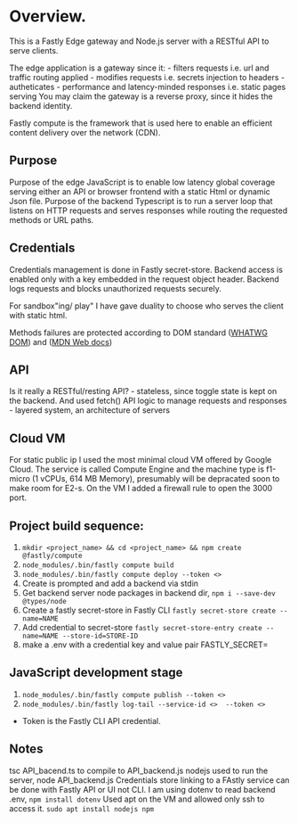 # Overview.

This is a Fastly Edge gateway and Node.js server with a RESTful API to serve clients.

The edge application is a gateway since it:
    - filters requests i.e. url and traffic routing applied 
    - modifies requests i.e. secrets injection to headers
    - autheticates
    - performance and latency-minded responses i.e. static pages serving
You may claim the gateway is a reverse proxy, since it hides the backend identity.

Fastly compute is the framework that is used here to enable an efficient content delivery over the network (CDN).

## Purpose
Purpose of the edge JavaScript is to enable low latency global coverage
 serving either an API or browser frontend with a static Html or dynamic Json file.
Purpose of the backend Typescript is to run a server loop that listens on HTTP
requests and serves responses while routing the requested methods or URL paths.

## Credentials
Credentials management is done in Fastly secret-store. Backend access is enabled only with a key embedded in the request object header. Backend logs requests and blocks unauthorized requests securely.

For sandbox"ing/ play" I have gave duality to choose who serves the client with static html.

Methods failures are protected according to DOM standard ([WHATWG DOM](https://dom.spec.whatwg.org)) and ([MDN Web docs](https://developer.mozilla.org/en-US/docs/Web/API))

## API
Is it really a RESTful/resting API? 
    - stateless, since toggle state is kept on the backend. And used
        fetch() API logic to manage requests and responses
    - layered system, an architecture of servers

## Cloud VM
For static public ip I used the most minimal cloud VM offered by Google Cloud. The service is called Compute Engine and the machine type is f1-micro (1 vCPUs, 614 MB Memory), presumably will be depracated soon to make room for E2-s. On the VM I added a firewall rule to open the 3000 port.

## Project build sequence:
1. `mkdir <project_name> && cd <project_name> && npm create @fastly/compute`
2. `node_modules/.bin/fastly compute build`
3. `node_modules/.bin/fastly compute deploy --token <>`
4. Create is prompted and add a backend via stdin
5. Get backend server node packages in backend dir, `npm i --save-dev @types/node`
6. Create a fastly secret-store in Fastly CLI `fastly secret-store create --name=NAME`
7. Add credential to secret-store `fastly secret-store-entry create --name=NAME --store-id=STORE-ID`
8. make a .env with a credential key and value pair FASTLY_SECRET=

## JavaScript development stage
1. `node_modules/.bin/fastly compute publish --token <>`
2. `node_modules/.bin/fastly log-tail --service-id <>  --token <>`

* Token is the Fastly CLI API credential.

## Notes
tsc API_bacend.ts to compile to API_backend.js
nodejs used to run the server, node API_backend.js
Credentials store linking to a FAstly service can be done with Fastly API or UI not CLI.
I am using dotenv to read backend .env, `npm install dotenv`
Used apt on the VM and allowed only ssh to access it. `sudo apt install nodejs npm`
